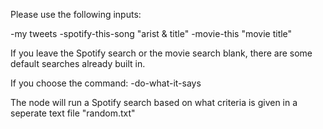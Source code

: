 Please use the following inputs:

-my tweets
-spotify-this-song "arist & title"
-movie-this "movie title"

If you leave the Spotify search or the movie search blank, there are some default searches already built in.

If you choose the command:
-do-what-it-says

The node will run a Spotify search based on what criteria is given in a seperate text file "random.txt"